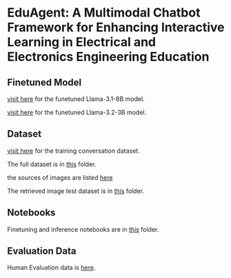 <h1> EduAgent: A Multimodal Chatbot Framework for Enhancing Interactive Learning in Electrical and Electronics Engineering Education </h1>

## Finetuned Model
[visit here](https://huggingface.co/hyadess/UAP-EEE-llama-3.1-8b-16_bit_merged) for the funetuned Llama-3.1-8B model.

[visit here](https://huggingface.co/hyadess/UAP-EEE-llama-3.2-3b-16_bit_merged) for the funetuned Llama-3.2-3B model.

## Dataset

[visit here](https://huggingface.co/datasets/hyadess/EduAgent-train-data) for the training conversation dataset.

The full dataset is in [this](https://github.com/hyadess/EduAgent/tree/main/1_dataset_generation/resources) folder.

the sources of images are listed [here](https://docs.google.com/spreadsheets/d/1WA7bqmWQvPJXqEHQLEMmRwmhFM0_5P-TKebq2pnSHgc/edit?usp=drivesdk)

The retrieved image test dataset is in [this](https://github.com/hyadess/EduAgent/tree/main/4_image_vectorization/resources) folder.

## Notebooks

Finetuning and inference notebooks are in [this](https://github.com/hyadess/EduAgent/tree/main/0_notebooks) folder.

## Evaluation Data

Human Evaluation data is [here](https://drive.google.com/drive/folders/1p8ZycVSuUyjVr_X345l9K0s4hJV413pZ?usp=sharing). 





